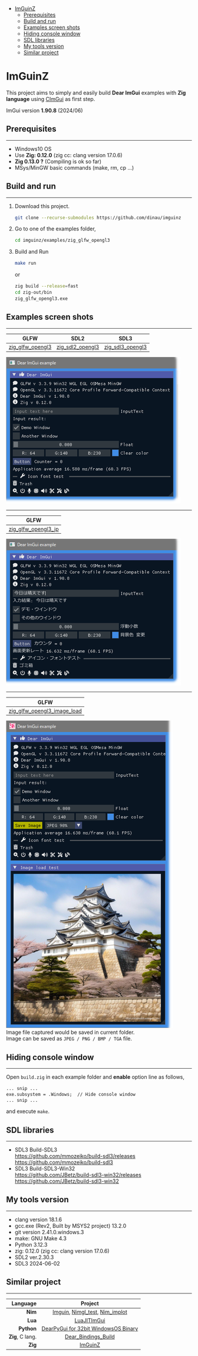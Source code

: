 <!-- START doctoc generated TOC please keep comment here to allow auto update -->
<!-- DON'T EDIT THIS SECTION, INSTEAD RE-RUN doctoc TO UPDATE -->

- [ImGuinZ](#imguinz)
  - [Prerequisites](#prerequisites)
  - [Build and run](#build-and-run)
  - [Examples screen shots](#examples-screen-shots)
  - [Hiding console window](#hiding-console-window)
  - [SDL libraries](#sdl-libraries)
  - [My tools version](#my-tools-version)
  - [Similar project](#similar-project)

<!-- END doctoc generated TOC please keep comment here to allow auto update -->

# ImGuinZ

This project aims to simply and easily build **Dear ImGui** examples with **Zig language** using [CImGui](https://github.com/cimgui/cimgui) as first step.

ImGui version **1.90.8** (2024/06)

## Prerequisites

---

- Windows10 OS
- Use **Zig: 0.12.0** (zig cc: clang version 17.0.6)
- **Zig 0.13.0 ?** (Compiling is ok so far)
- MSys/MinGW basic commands (make, rm, cp ...)

## Build and run

---

1. Download this project.

   ```sh
   git clone --recurse-submodules https://github.com/dinau/imguinz
   ```
1. Go to one of the examples folder,

   ```sh
   cd imguinz/examples/zig_glfw_opengl3
   ```

1. Build and Run 

   ```sh
   make run                
   ```

   or 

   ```sh
   zig build --release=fast
   cd zig-out/bin
   zig_glfw_opengl3.exe
   ```

## Examples screen shots 

---

|                                          GLFW |                                          SDL2 |                                          SDL3 |
|:---------------------------------------------:|:---------------------------------------------:|:---------------------------------------------:|
| [zig_glfw_opengl3](examples/zig_glfw_opengl3) | [zig_sdl2_opengl3](examples/zig_sdl2_opengl3) | [zig_sdl3_opengl3](examples/zig_sdl3_opengl3) |


![alt](img/zig_glfw_opengl3.png)


---

|                                        GLFW |
|:-------------------------------------------:|
| [zig_glfw_opengl3_jp](examples/zig_glfw_opengl3_jp) |

![alt](img/zig_glfw_opengl3_jp.png)


---

|                                                                GLFW |
|:-------------------------------------------------------------------:|
| [zig_glfw_opengl3_image_load](examples/zig_glfw_opengl3_image_load) |

![alt](img/zig_glfw_opengl3_image_load.png)  
Image file captured would be saved in current folder.  
Image can be saved as `JPEG / PNG / BMP / TGA` file.

## Hiding console window

---

Open `build.zig` in each example folder and **enable** option line as follows,

  ```zig
  ... snip ...
  exe.subsystem = .Windows;  // Hide console window
  ... snip ...
  ```

  and execute `make`.

## SDL libraries

---

- SDL3  Build-SDL3  
https://github.com/mmozeiko/build-sdl3/releases  
https://github.com/mmozeiko/build-sdl3
- SDL3 Build-SDL3-Win32  
https://github.com/JBetz/build-sdl3-win32/releases  
https://github.com/JBetz/build-sdl3-win32

## My tools version

---

- clang version 18.1.6
- gcc.exe (Rev2, Built by MSYS2 project) 13.2.0
- git version 2.41.0.windows.3
- make: GNU Make 4.3
- Python 3.12.3
- zig: 0.12.0 (zig cc: clang version 17.0.6)
- SDL2 ver.2.30.3
- SDL3 2024-06-02

## Similar project

---

| Language             | Project                                                                                                                                         |
| -------------------: | :----------------------------------------------------------------:                                                                              |
| **Nim**              | [Imguin](https://github.com/dinau/imguin), [Nimgl_test](https://github.com/dinau/nimgl_test), [Nim_implot](https://github.com/dinau/nim_implot) |
| **Lua**              | [LuaJITImGui](https://github.com/dinau/luajitimgui)                                                                                             |
| **Python**           | [DearPyGui for 32bit WindowsOS Binary](https://github.com/dinau/DearPyGui32/tree/win32)                                                         |
| **Zig**, C lang.     | [Dear_Bindings_Build](https://github.com/dinau/dear_bindings_build)                                                                             |
| **Zig**              | [ImGuinZ](https://github.com/dinau/imguinz)                                                                                         |
